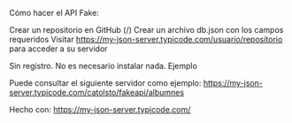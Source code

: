 Cómo hacer el API Fake:

Crear un repositorio en GitHub (<your-username>/<your-repo>)
Crear un archivo db.json con los campos requeridos
Visitar https://my-json-server.typicode.com/usuario/repositorio para acceder a su servidor

Sin registro. No es necesario instalar nada.
Ejemplo

Puede consultar el siguiente servidor como ejemplo:
https://my-json-server.typicode.com/catolsto/fakeapi/albumnes

Hecho con:
https://my-json-server.typicode.com/
